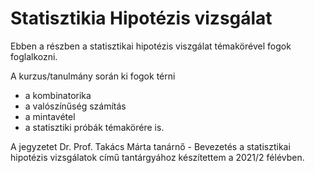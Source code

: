 # Statisztikia Hipotézis vizsgálat

Ebben a részben a statisztikai hipotézis viszgálat témakörével fogok foglalkozni.

A kurzus/tanulmány során ki fogok térni
- a kombinatorika
- a valószínűség számítás
- a mintavétel
- a statisztiki próbák
témakörére is.

A jegyzetet Dr. Prof. Takács Márta tanárnő - Bevezetés a statisztikai hipotézis vizsgálatok című tantárgyához készítettem a 2021/2 félévben.
